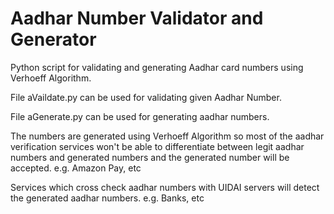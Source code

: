 # Aadhar Number Validator and Generator
Python script for validating and generating Aadhar card numbers using Verhoeff Algorithm.

File aVaildate.py can be used for validating given Aadhar Number.

File aGenerate.py can be used for generating aadhar numbers.

The numbers are generated using Verhoeff Algorithm so most of the aadhar verification services won't be able to differentiate between legit aadhar numbers and generated numbers and the generated number will be accepted.
e.g. Amazon Pay, etc

Services which cross check aadhar numbers with UIDAI servers will detect the generated aadhar numbers.
e.g. Banks, etc
